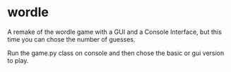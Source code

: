 # wordle
A remake of the wordle game with a GUI and a Console Interface, but this time you can chose the number of guesses.

Run the game.py class on console and then chose the basic or gui version to play.
